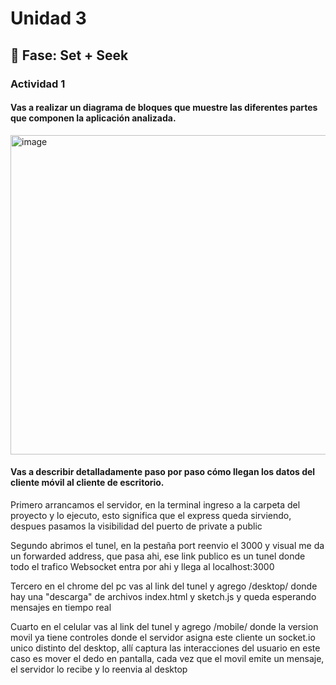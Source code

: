 # Unidad 3

## 🔎 Fase: Set + Seek

### Actividad 1

#### Vas a realizar un diagrama de bloques que muestre las diferentes partes que componen la aplicación analizada.


<img width="920" height="511" alt="image" src="https://github.com/user-attachments/assets/78e718fb-3bf7-4359-b93f-737ba3131e5f" />


#### Vas a describir detalladamente paso por paso cómo llegan los datos del cliente móvil al cliente de escritorio.

Primero arrancamos el servidor, en la terminal ingreso a la carpeta del proyecto y lo ejecuto, esto significa que el express queda sirviendo, despues pasamos la visibilidad del puerto de private a public 

Segundo abrimos el tunel, en la pestaña port reenvio el 3000 y visual me da un forwarded address, que pasa ahi, ese link publico es un tunel donde todo el trafico Websocket entra por ahi y llega al localhost:3000

Tercero en el chrome del pc vas al link del tunel y agrego /desktop/ donde hay una "descarga" de archivos index.html y sketch.js y queda esperando mensajes en tiempo real 

Cuarto en el celular vas al link del tunel y agrego /mobile/ donde la version movil ya tiene controles donde el servidor asigna este cliente un socket.io unico distinto del desktop, allí captura las interacciones del usuario en este caso es mover el dedo en pantalla, cada vez que el movil emite un mensaje, el servidor lo recibe y lo reenvia al desktop 

